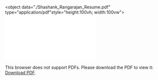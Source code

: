 
<object data="./Shashank_Rangarajan_Resume.pdf" type="application/pdf"style="height:100vh; width:100vw">
    <embed src="./Shashank_Rangarajan_Resume.pdf" >
        <p>This browser does not support PDFs. Please download the PDF to view it: <a href="https://github.com/rshashank13/rshashank13.github.io/blob/0b6ad7e5dc6d3e8cd9d22e3722b3b94cc9b89d57/Shashank_Rangarajan_Resume.pdf">Download PDF</a>.</p>
    </embed>
</object>
